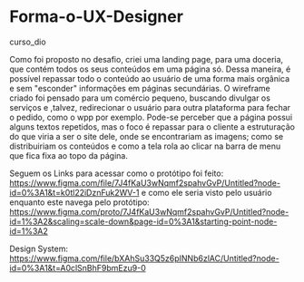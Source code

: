 # Forma-o-UX-Designer
curso_dio

Como foi proposto no desafio, criei uma landing page, para uma doceria, que contém todos os seus conteúdos em uma página só. Dessa maneira, é possível repassar todo o conteúdo ao usuário de uma forma mais orgânica e sem "esconder" informações em páginas secundárias. O wireframe criado foi pensado para um comércio pequeno, buscando divulgar os serviços e ,talvez, redirecionar o usuário para outra plataforma para fechar o pedido, como o wpp por exemplo. 
Pode-se perceber que a página possui alguns textos repetidos, mas o foco é repassar para o cliente a estruturação do que viria a ser o site dele, onde se encontrariam as imagens; como se distribuiriam os conteúdos e como a tela rola ao clicar na barra de menu que fica fixa ao topo da página.

Seguem os Links para acessar como o protótipo foi feito: https://www.figma.com/file/7J4fKaU3wNqmf2spahvGvP/Untitled?node-id=0%3A1&t=k0tl22iDznFuk2WV-1
                             e como ele seria visto pelo usuário enquanto este navega pelo protótipo: https://www.figma.com/proto/7J4fKaU3wNqmf2spahvGvP/Untitled?node-id=1%3A2&scaling=scale-down&page-id=0%3A1&starting-point-node-id=1%3A2
                             
Design System: https://www.figma.com/file/bXAhSu33Q5z6pINNb6zlAC/Untitled?node-id=0%3A1&t=A0clSnBhF9bmEzu9-0

